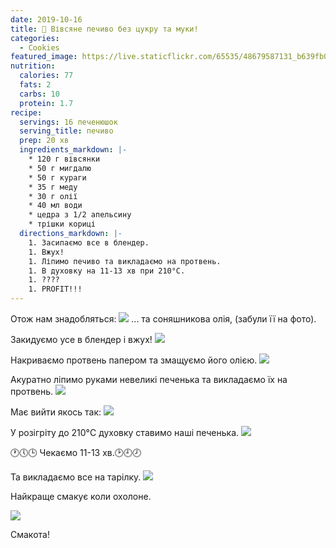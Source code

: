 ```yaml
---
date: 2019-10-16
title: 🍪 Вівсяне печиво без цукру та муки!
categories:
  - Cookies
featured_image: https://live.staticflickr.com/65535/48679587131_b639fb02c2_o_d.jpg
nutrition:
  calories: 77
  fats: 2
  carbs: 10
  protein: 1.7
recipe:
  servings: 16 печенюшок
  serving_title: печиво
  prep: 20 хв
  ingredients_markdown: |-
    * 120 г вівсянки
    * 50 г мигдалю
    * 50 г кураги
    * 35 г меду
    * 30 г олії
    * 40 мл води
    * цедра з 1/2 апельсину
    * трішки кориці
  directions_markdown: |-
    1. Засипаємо все в блендер.
    1. Вжух!
    1. Ліпимо печиво та викладаємо на протвень.
    1. В духовку на 11-13 хв при 210°C.
    1. ????
    1. PROFIT!!!
---
```


Отож нам знадобляться:
![](https://live.staticflickr.com/65535/48679587146_30fa4d1be9_o_d.jpg)
... та соняшникова олія, (забули її на фото).

Закидуємо усе в блендер і вжух!
![](https://live.staticflickr.com/65535/48690328891_edd0e628c8_o_d.gif)

Накриваємо протвень папером та змащуємо його олією.
![](https://live.staticflickr.com/65535/48679248233_2dae982d6c_o_d.jpg)

Акуратно ліпимо руками невеликі печенька та викладаємо їх на протвень.
![](https://live.staticflickr.com/65535/48690329606_32030493d2_o_d.gif)

Має вийти якось так:
![](https://live.staticflickr.com/65535/48679758857_0b6f2bf1dd_o_d.jpg)

У розігріту до 210°C духовку ставимо наші печенька.
![](https://live.staticflickr.com/65535/48679758757_55b7d91036_o_d.jpg)

🕐🕔🕒 Чекаємо 11-13 хв.🕑🕘🕗

Та викладаємо все на тарілку.
![](https://live.staticflickr.com/65535/48690498937_4f771bf8e3_o_d.gif)

Найкраще смакує коли охолоне.
<!-- ![](https://live.staticflickr.com/65535/48679586996_234db89673_o_d.jpg) -->
![](https://live.staticflickr.com/65535/48679585921_01da7d36cc_o_d.jpg)

Смакота!
